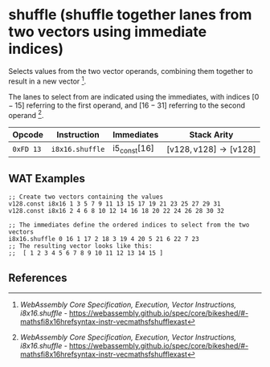 
# shuffle (shuffle together lanes from two vectors using immediate indices)

Selects values from the two vector operands, combining them together to result in a new vector [^§4.4.3.7].

The lanes to select from are indicated using the immediates, with indices $[0-15]$ referring to the first operand, and $[16-31]$ referring to the second operand [^§4.4.3.7].



| Opcode    | Instruction       | Immediates       | Stack Arity |
|-----------|-------------------|------------------|-------------|
| `0xFD 13` | `i8x16.shuffle`   | $\text{i5}_\text{const}[16]$ | $[ \text{v128}, \text{v128} ] \to [ \text{v128} ]$ |


## WAT Examples

```wasm
;; Create two vectors containing the values
v128.const i8x16 1 3 5 7 9 11 13 15 17 19 21 23 25 27 29 31
v128.const i8x16 2 4 6 8 10 12 14 16 18 20 22 24 26 28 30 32

;; The immediates define the ordered indices to select from the two vectors
i8x16.shuffle 0 16 1 17 2 18 3 19 4 20 5 21 6 22 7 23
;; The resulting vector looks like this:
;;  [ 1 2 3 4 5 6 7 8 9 10 11 12 13 14 15 ]
```


## References

[^§2.4.2]: _WebAssembly Core Specification, Structure, Vector Instructions_ - <https://webassembly.github.io/spec/core/bikeshed/#vector-instructions%E2%91%A0>
[^§4.4.3.7]: _WebAssembly Core Specification, Execution, Vector Instructions, i8x16.shuffle_ - <https://webassembly.github.io/spec/core/bikeshed/#-mathsfi8x16hrefsyntax-instr-vecmathsfshufflexast>


